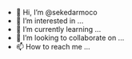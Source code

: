 - 👋 Hi, I’m @sekedarmoco
- 👀 I’m interested in ...
- 🌱 I’m currently learning ...
- 💞️ I’m looking to collaborate on ...
- 📫 How to reach me ...

<!---
sekedarmoco/sekedarmoco is a ✨ special ✨ repository because its `README.md` (this file) appears on your GitHub profile.
You can click the Preview link to take a look at your changes.
--->
